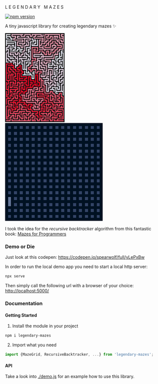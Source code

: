 L E G E N D A R Y &nbsp; M A Z E S

[![npm version](https://badge.fury.io/js/legendary-mazes.svg)](https://badge.fury.io/js/legendary-mazes)

A tiny javascript library for creating legendary mazes :sparkles:

![a legendary maze](./legendary-maze-1.png)
![a legendary maze animation](./legendary-maze.gif)

I took the idea for the _recursive backtracker_ algorithm from this fantastic book: [Mazes for Programmers](https://pragprog.com/titles/jbmaze/)

### Demo or Die

Just look at this codepen: https://codepen.io/spearwolf/full/yLePxBw

In order to run the local demo app you need to start a local http server:

```sh
npx serve
```

Then simply call the following url with a browser of your choice: [http://localhost:5000/](http://localhost:5000/)


### Documentation

#### Getting Started

1. Install the module in your project

```sh
npm i legendary-mazes
```

2. Import what you need

```js
import {MazeGrid, RecursiveBacktracker, ...} from 'legendary-mazes';
```

#### API

Take a look into [./demo.js](./demo.js) for an example how to use this library.
